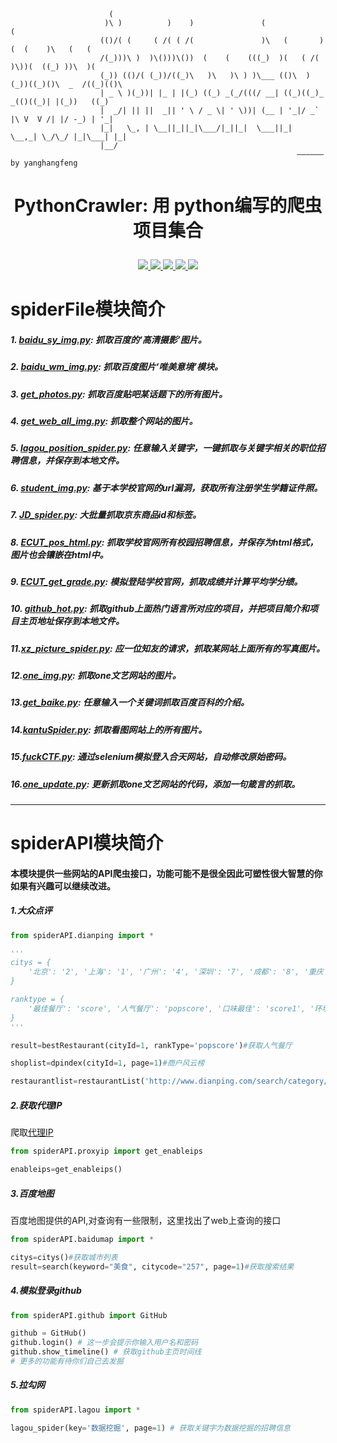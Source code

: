 ```shell
                      (                                                                        
                     )\ )          )    )               (                       (             
                    (()/( (     ( /( ( /(               )\   (       )  (  (    )\   (   (    
                    /(_)))\ )  )\()))\())  (    (    (((_)  )(   ( /(  )\))(  ((_) ))\  )(   
                    (_)) (()/( (_))/((_)\   )\   )\ ) )\___ (()\  )(_))((_)()\  _  /((_)(()\  
                    | _ \ )(_))| |_ | |(_) ((_) _(_/(((/ __| ((_)((_)_ _(()((_)| |(_))   ((_)
                    |  _/| || ||  _|| ' \ / _ \| ' \))| (__ | '_|/ _` |\ V  V /| |/ -_) | '_|
                    |_|   \_, | \__||_||_|\___/|_||_|  \___||_|  \__,_| \_/\_/ |_|\___| |_|   
                    |__/  
                                                                —————— by yanghangfeng
```
# <p align="center">PythonCrawler: 用  python编写的爬虫项目集合</p>
<p align="center">
    <a href="https://github.com/yhangf/PythonCrawler/blob/master/LICENSE">
        <img src="https://img.shields.io/cocoapods/l/EFQRCode.svg?style=flat">
        </a>
    <a href="">
        <img src="https://img.shields.io/badge/未完-间断性更新-orange.svg">
        </a>
    <a href="https://github.com/python/cpython">
        <img src="https://img.shields.io/badge/language-python-ff69b4.svg">
        </a>
    <a href="https://github.com/yhangf/PythonCrawler">
    <img src="https://img.shields.io/github/stars/yhangf/PythonCrawler.svg?style=social&label=Star">
        </a>
    <a href="https://github.com/yhangf/PythonCrawler">
    <img src="https://img.shields.io/github/forks/yhangf/PythonCrawler.svg?style=social&label=Fork">
        </a>
</p>



# spiderFile模块简介

##### 1.    [baidu_sy_img.py](https://github.com/yhangf/PythonCrawler/blob/master/spiderFile/baidu_sy_img.py): 抓取百度的‘高清摄影’图片。

##### 2.  [baidu_wm_img.py](https://github.com/yhangf/PythonCrawler/blob/master/spiderFile/baidu_wm_img.py): 抓取百度图片‘唯美意境’模块。

##### 3.  [get_photos.py](https://github.com/yhangf/PythonCrawler/blob/master/spiderFile/get_photos.py): 抓取百度贴吧某话题下的所有图片。

##### 4.  [get_web_all_img.py](https://github.com/yhangf/PythonCrawler/blob/master/spiderFile/get_web_all_img.py): 抓取整个网站的图片。

##### 5.  [lagou_position_spider.py](https://github.com/yhangf/PythonCrawler/blob/master/spiderFile/lagou_position_spider.py): 任意输入关键字，一键抓取与关键字相关的职位招聘信息，并保存到本地文件。

##### 6.  [student_img.py](https://github.com/yhangf/PythonCrawler/blob/master/spiderFile/student_img.py): 基于本学校官网的url漏洞，获取所有注册学生学籍证件照。

##### 7.  [JD_spider.py](https://github.com/yhangf/PythonCrawler/blob/master/spiderFile/JD_spider.py): 大批量抓取京东商品id和标签。

##### 8.  [ECUT_pos_html.py](https://github.com/yhangf/PythonCrawler/blob/master/spiderFile/ECUT_pos_html.py): 抓取学校官网所有校园招聘信息，并保存为html格式，图片也会镶嵌在html中。

##### 9.  [ECUT_get_grade.py](https://github.com/yhangf/PythonCrawler/blob/master/spiderFile/ECUT_get_grade.py): 模拟登陆学校官网，抓取成绩并计算平均学分绩。

##### 10. [github_hot.py](https://github.com/yhangf/PythonCrawler/blob/master/spiderFile/github_hot.py): 抓取github上面热门语言所对应的项目，并把项目简介和项目主页地址保存到本地文件。

##### 11.[xz_picture_spider.py](https://github.com/yhangf/PythonCrawler/blob/master/spiderFile/xz_picture_spider.py): 应一位知友的请求，抓取某网站上面所有的写真图片。

##### 12.[one_img.py](https://github.com/yhangf/PythonCrawler/blob/master/spiderFile/one_img.py): 抓取one文艺网站的图片。

##### 13.[get_baike.py](https://github.com/yhangf/PythonCrawler/blob/master/spiderFile/get_baike.py): 任意输入一个关键词抓取百度百科的介绍。

##### 14.[kantuSpider.py](https://github.com/yhangf/PythonCrawler/blob/master/spiderFile/kantuSpider.py): 抓取看图网站上的所有图片。

##### 15.[fuckCTF.py](https://github.com/yhangf/PythonCrawler/blob/master/spiderFile/fuckCTF.py): 通过selenium模拟登入合天网站，自动修改原始密码。

##### 16.[one_update.py](https://github.com/yhangf/PythonCrawler/blob/master/spiderFile/one_update.py): 更新抓取one文艺网站的代码，添加一句箴言的抓取。

---
# spiderAPI模块简介
#### 本模块提供一些网站的API爬虫接口，功能可能不是很全因此可塑性很大智慧的你如果有兴趣可以继续改进。
##### 1.大众点评
```python
from spiderAPI.dianping import *

'''
citys = {
    '北京': '2', '上海': '1', '广州': '4', '深圳': '7', '成都': '8', '重庆': '9', '杭州': '3', '南京': '5', '沈阳': '18', '苏州': '6', '天津': '10','武汉': '16', '西安': '17', '长沙': '344', '大连': '19', '济南': '22', '宁波': '11', '青岛': '21', '无锡': '13', '厦门': '15', '郑州': '160'
}

ranktype = {
    '最佳餐厅': 'score', '人气餐厅': 'popscore', '口味最佳': 'score1', '环境最佳': 'score2', '服务最佳': 'score3'
}
'''

result=bestRestaurant(cityId=1, rankType='popscore')#获取人气餐厅

shoplist=dpindex(cityId=1, page=1)#商户风云榜

restaurantlist=restaurantList('http://www.dianping.com/search/category/2/10/p2')#获取餐厅

```

##### 2.获取代理IP
爬取[代理IP](http://proxy.ipcn.org)
```python
from spiderAPI.proxyip import get_enableips

enableips=get_enableips()

```

##### 3.百度地图
百度地图提供的API,对查询有一些限制，这里找出了web上查询的接口
```python
from spiderAPI.baidumap import *

citys=citys()#获取城市列表
result=search(keyword="美食", citycode="257", page=1)#获取搜索结果

```

##### 4.模拟登录github
```python
from spiderAPI.github import GitHub

github = GitHub()
github.login() # 这一步会提示你输入用户名和密码
github.show_timeline() # 获取github主页时间线
# 更多的功能有待你们自己去发掘
```

##### 5.拉勾网
```python
from spiderAPI.lagou import *

lagou_spider(key='数据挖掘', page=1) # 获取关键字为数据挖掘的招聘信息
```
